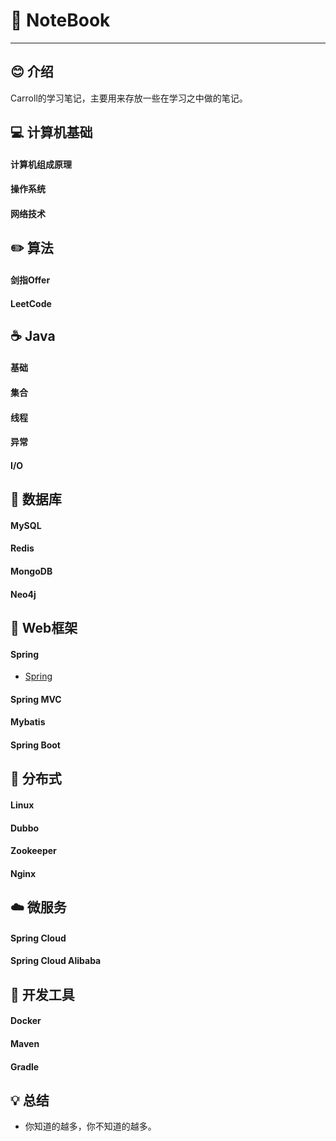# 📕 NoteBook

------------

## 😊 介绍

Carroll的学习笔记，主要用来存放一些在学习之中做的笔记。
<br>

## 💻 计算机基础
#### 计算机组成原理
#### 操作系统
#### 网络技术

## ✏️ 算法
#### 剑指Offer
#### LeetCode
## ☕️ Java
#### 基础
#### 集合
#### 线程
#### 异常
#### I/O
## 💾 数据库
#### MySQL
#### Redis
#### MongoDB
#### Neo4j
## 📝 Web框架
#### Spring
- [Spring](notes/Spring.md)

#### Spring MVC
#### Mybatis
#### Spring Boot
## 🎨 分布式
#### Linux
#### Dubbo
#### Zookeeper
#### Nginx
## ☁️ 微服务
#### Spring Cloud
#### Spring Cloud Alibaba
## 🔧 开发工具
#### Docker
#### Maven
#### Gradle
## 💡 总结
- 你知道的越多，你不知道的越多。
